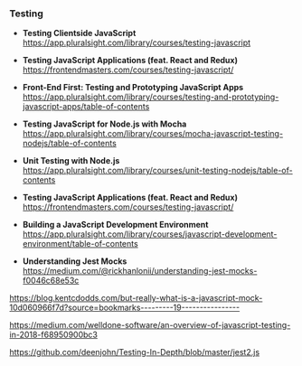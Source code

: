 

### Testing 


- **Testing Clientside JavaScript**
https://app.pluralsight.com/library/courses/testing-javascript

- **Testing JavaScript Applications (feat. React and Redux)**
https://frontendmasters.com/courses/testing-javascript/

- **Front-End First: Testing and Prototyping JavaScript Apps**
https://app.pluralsight.com/library/courses/testing-and-prototyping-javascript-apps/table-of-contents

- **Testing JavaScript for Node.js with Mocha**
https://app.pluralsight.com/library/courses/mocha-javascript-testing-nodejs/table-of-contents

- **Unit Testing with Node.js**
https://app.pluralsight.com/library/courses/unit-testing-nodejs/table-of-contents

- **Testing JavaScript Applications (feat. React and Redux)**
https://frontendmasters.com/courses/testing-javascript/

- **Building a JavaScript Development Environment**
https://app.pluralsight.com/library/courses/javascript-development-environment/table-of-contents

- **Understanding Jest Mocks**
https://medium.com/@rickhanlonii/understanding-jest-mocks-f0046c68e53c

https://blog.kentcdodds.com/but-really-what-is-a-javascript-mock-10d060966f7d?source=bookmarks---------19----------------

https://medium.com/welldone-software/an-overview-of-javascript-testing-in-2018-f68950900bc3


https://github.com/deenjohn/Testing-In-Depth/blob/master/jest2.js
